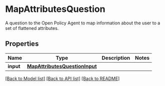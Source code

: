 # MapAttributesQuestion

A question to the Open Policy Agent to map information about the user to a set of flattened attributes. 
## Properties
Name | Type | Description | Notes
------------ | ------------- | ------------- | -------------
**input** | [**MapAttributesQuestionInput**](MapAttributesQuestionInput.md) |  | 

[[Back to Model list]](../README.md#documentation-for-models) [[Back to API list]](../README.md#documentation-for-api-endpoints) [[Back to README]](../README.md)


